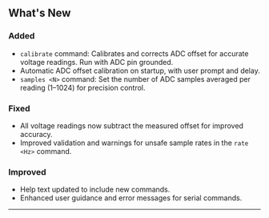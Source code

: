 ## What's New

### Added
- `calibrate` command: Calibrates and corrects ADC offset for accurate voltage readings. Run with ADC pin grounded.
- Automatic ADC offset calibration on startup, with user prompt and delay.
- `samples <N>` command: Set the number of ADC samples averaged per reading (1–1024) for precision control.

### Fixed
- All voltage readings now subtract the measured offset for improved accuracy.
- Improved validation and warnings for unsafe sample rates in the `rate <Hz>` command.

### Improved
- Help text updated to include new commands.
- Enhanced user guidance and error messages for serial commands.

---
